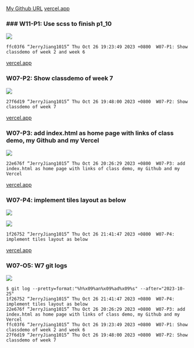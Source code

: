 [My Github URL](https://github.com/JerryJiang1015/1121-sweb-demo-212410210.git)
[vercel.app](https://1121-sweb-demo-212410210.vercel.app/)

### ### W11-P1: Use scss to finish p1_10

![](W011-p1-1.png)

```
ffc03f6 “JerryJiang1015” Thu Oct 26 19:23:49 2023 +0800  W07-P1: Show classdemo of week 2 and week 6
```

[vercel.app](https://1121-sweb-demo-212410210.vercel.app/)

### W07-P2: Show classdemo of week 7

![](W07-p2.png)

```
27f6d19 “JerryJiang1015” Thu Oct 26 19:48:00 2023 +0800  W07-P2: Show classdemo of week 7
```

[vercel.app](https://1121-sweb-demo-212410210.vercel.app/)

### W07-P3: add index.html as home page with links of class demo, my Github and my Vercel

![](W07-p3.png)

```
22e676f “JerryJiang1015” Thu Oct 26 20:26:29 2023 +0800  W07-P3: add index.html as home page with links of class demo, my Github and my Vercel
```

[vercel.app](https://1121-sweb-demo-212410210.vercel.app/)

### W07-P4: implement tiles layout as below

![](W07-p4-1.png)

![](W07-p4-2.png)

```
1f26752 “JerryJiang1015” Thu Oct 26 21:41:47 2023 +0800  W07-P4: implement tiles layout as below
```

[vercel.app](https://1121-sweb-demo-212410210.vercel.app/)

### W07-O5: W7 git logs

![](W07-p5.png)

```
$ git log --pretty=format:"%h%x09%an%x09%ad%x09%s" --after="2023-10-25"
1f26752 “JerryJiang1015” Thu Oct 26 21:41:47 2023 +0800  W07-P4: implement tiles layout as below
22e676f “JerryJiang1015” Thu Oct 26 20:26:29 2023 +0800  W07-P3: add index.html as home page with links of class demo, my Github and my Vercel
ffc03f6 “JerryJiang1015” Thu Oct 26 19:23:49 2023 +0800  W07-P1: Show classdemo of week 2 and week 6
27f6d19 “JerryJiang1015” Thu Oct 26 19:48:00 2023 +0800  W07-P2: Show classdemo of week 7
```
